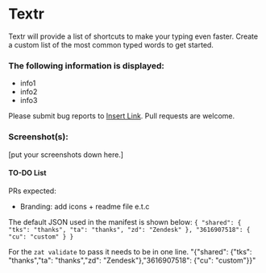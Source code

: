 # Textr

Textr will provide a list of shortcuts to make your typing even faster.
Create a custom list of the most common typed words to get started.

### The following information is displayed:

* info1
* info2
* info3

Please submit bug reports to [Insert Link](). Pull requests are welcome.

### Screenshot(s):
[put your screenshots down here.]


#### TO-DO List
PRs expected:
- Branding: add icons + readme file e.t.c

The default JSON used in the manifest is shown below:
`{
  "shared": {
    "tks": "thanks",
    "ta": "thanks",
    "zd": "Zendesk"
  },
  "3616907518": {
    "cu": "custom"
  }
}`

For the `zat validate` to pass it needs to be in one line.
"{\"shared\": {\"tks\": \"thanks\",\"ta\": \"thanks\",\"zd\": \"Zendesk\"},\"3616907518\": {\"cu\": \"custom\"}}"
